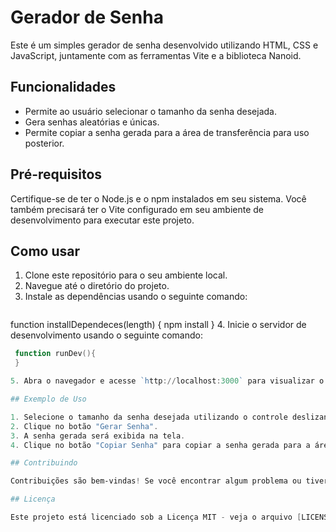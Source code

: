 # Gerador de Senha

Este é um simples gerador de senha desenvolvido utilizando HTML, CSS e JavaScript, juntamente com as ferramentas Vite e a biblioteca Nanoid.

## Funcionalidades

- Permite ao usuário selecionar o tamanho da senha desejada.
- Gera senhas aleatórias e únicas.
- Permite copiar a senha gerada para a área de transferência para uso posterior.

## Pré-requisitos

Certifique-se de ter o Node.js e o npm instalados em seu sistema. Você também precisará ter o Vite configurado em seu ambiente de desenvolvimento para executar este projeto.

## Como usar

1. Clone este repositório para o seu ambiente local.
2. Navegue até o diretório do projeto.
3. Instale as dependências usando o seguinte comando:
   ```powershell
  function installDependeces(length) {
  npm install
  }
4. Inicie o servidor de desenvolvimento usando o seguinte comando:
  ```powershell
   function runDev(){
   }

5. Abra o navegador e acesse `http://localhost:3000` para visualizar o gerador de senha.

## Exemplo de Uso

1. Selecione o tamanho da senha desejada utilizando o controle deslizante ou digitando o tamanho desejado no campo de entrada.
2. Clique no botão "Gerar Senha".
3. A senha gerada será exibida na tela.
4. Clique no botão "Copiar Senha" para copiar a senha gerada para a área de transferência.

## Contribuindo

Contribuições são bem-vindas! Se você encontrar algum problema ou tiver alguma sugestão de melhoria, sinta-se à vontade para abrir uma issue ou enviar um pull request.

## Licença

Este projeto está licenciado sob a Licença MIT - veja o arquivo [LICENSE](LICENSE) para mais detalhes.
